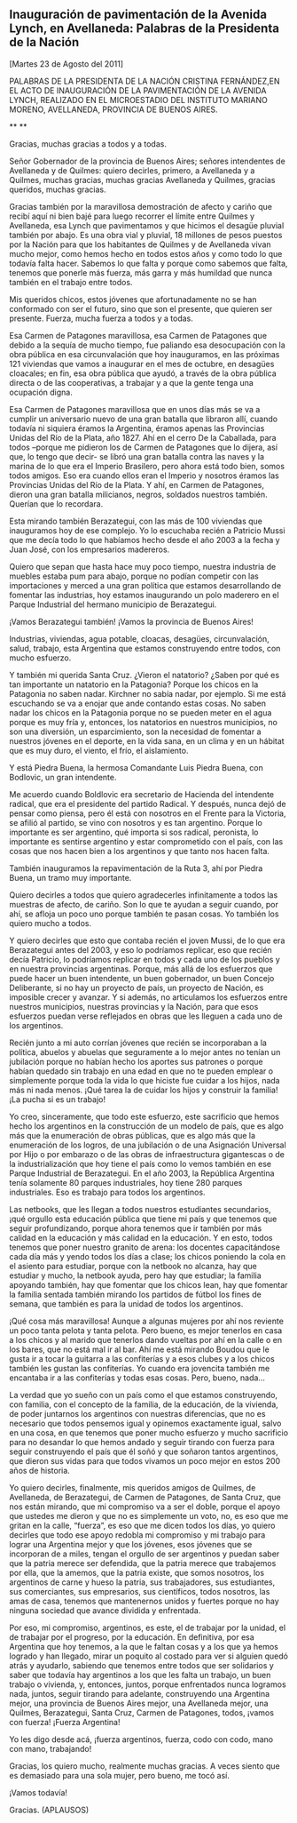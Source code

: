 Inauguración de pavimentación de la Avenida Lynch, en Avellaneda: Palabras de la Presidenta de la Nación
--------------------------------------------------------------------------------------------------------

[Martes 23 de Agosto del 2011]

PALABRAS DE LA PRESIDENTA DE LA NACIÓN CRISTINA FERNÁNDEZ,EN EL ACTO DE
INAUGURACIÓN DE LA PAVIMENTACIÓN DE LA AVENIDA LYNCH, REALIZADO EN EL
MICROESTADIO DEL INSTITUTO MARIANO MORENO, AVELLANEDA, PROVINCIA DE
BUENOS AIRES.

** **

Gracias, muchas gracias a todos y a todas.

Señor Gobernador de la provincia de Buenos Aires; señores intendentes de
Avellaneda y de Quilmes: quiero decirles, primero, a Avellaneda y a
Quilmes, muchas gracias, muchas gracias Avellaneda y Quilmes, gracias
queridos, muchas gracias.

Gracias también por la maravillosa demostración de afecto y cariño que
recibí aquí ni bien bajé para luego recorrer el límite entre Quilmes y
Avellaneda, esa Lynch que pavimentamos y que hicimos el desagüe pluvial
también por abajo. Es una obra vial y pluvial, 18 millones de pesos
puestos por la Nación para que los habitantes de Quilmes y de Avellaneda
vivan mucho mejor, como hemos hecho en todos estos años y como todo lo
que todavía falta hacer. Sabemos lo que falta y porque como sabemos que
falta, tenemos que ponerle más fuerza, más garra y más humildad que
nunca también en el trabajo entre todos.

Mis queridos chicos, estos jóvenes que afortunadamente no se han
conformado con ser el futuro, sino que son el presente, que quieren ser
presente. Fuerza, mucha fuerza a todos y a todas.

Esa Carmen de Patagones maravillosa, esa Carmen de Patagones que debido
a la sequía de mucho tiempo, fue paliando esa desocupación con la obra
pública en esa circunvalación que hoy inauguramos, en las próximas 121
viviendas que vamos a inaugurar en el mes de octubre, en desagües
cloacales; en fin, esa obra pública que ayudó, a través de la obra
pública directa o de las cooperativas, a trabajar y a que la gente tenga
una ocupación digna.

Esa Carmen de Patagones maravillosa que en unos días más se va a cumplir
un aniversario nuevo de una gran batalla que libraron allí, cuando
todavía ni siquiera éramos la Argentina, éramos apenas las Provincias
Unidas del Río de la Plata, año 1827. Ahí en el cerro De la Caballada,
para todos –porque me pidieron los de Carmen de Patagones que lo dijera,
así que, lo tengo que decir- se libró una gran batalla contra las naves
y la marina de lo que era el Imperio Brasilero, pero ahora está todo
bien, somos todos amigos. Eso era cuando ellos eran el Imperio y
nosotros éramos las Provincias Unidas del Río de la Plata. Y ahí, en
Carmen de Patagones, dieron una gran batalla milicianos, negros,
soldados nuestros también. Querían que lo recordara.

Esta mirando también Berazategui, con las más de 100 viviendas que
inauguramos hoy de ese complejo. Yo lo escuchaba recién a Patricio Mussi
que me decía todo lo que habíamos hecho desde el año 2003 a la fecha y
Juan José, con los empresarios madereros.

Quiero que sepan que hasta hace muy poco tiempo, nuestra industria de
muebles estaba pum para abajo, porque no podían competir con las
importaciones y merced a una gran política que estamos desarrollando de
fomentar las industrias, hoy estamos inaugurando un polo maderero en el
Parque Industrial del hermano municipio de Berazategui.

¡Vamos Berazategui también! ¡Vamos la provincia de Buenos Aires!

Industrias, viviendas, agua potable, cloacas, desagües, circunvalación,
salud, trabajo, esta Argentina que estamos construyendo entre todos, con
mucho esfuerzo.

Y también mi querida Santa Cruz. ¿Vieron el natatorio? ¿Saben por qué es
tan importante un natatorio en la Patagonia? Porque los chicos en la
Patagonia no saben nadar. Kirchner no sabía nadar, por ejemplo. Si me
está escuchando se va a enojar que ande contando estas cosas. No saben
nadar los chicos en la Patagonia porque no se pueden meter en el agua
porque es muy fría y, entonces, los natatorios en nuestros municipios,
no son una diversión, un esparcimiento, son la necesidad de fomentar a
nuestros jóvenes en el deporte, en la vida sana, en un clima y en un
hábitat que es muy duro, el viento, el frío, el aislamiento.

Y está Piedra Buena, la hermosa Comandante Luis Piedra Buena, con
Bodlovic, un gran intendente.

Me acuerdo cuando Boldlovic era secretario de Hacienda del intendente
radical, que era el presidente del partido Radical. Y después, nunca
dejó de pensar como piensa, pero él está con nosotros en el Frente para
la Victoria, se afilió al partido, se vino con nosotros y es tan
argentino. Porque lo importante es ser argentino, qué importa si sos
radical, peronista, lo importante es sentirse argentino y estar
comprometido con el país, con las cosas que nos hacen bien a los
argentinos y que tanto nos hacen falta.

También inauguramos la repavimentación de la Ruta 3, ahí por Piedra
Buena, un tramo muy importante.

Quiero decirles a todos que quiero agradecerles infinitamente a todos
las muestras de afecto, de cariño. Son lo que te ayudan a seguir cuando,
por ahí, se afloja un poco uno porque también te pasan cosas. Yo también
los quiero mucho a todos.

Y quiero decirles que esto que contaba recién el joven Mussi, de lo que
era Berazategui antes del 2003, y eso lo podríamos replicar, eso que
recién decía Patricio, lo podríamos replicar en todos y cada uno de los
pueblos y en nuestra provincias argentinas. Porque, más allá de los
esfuerzos que puede hacer un buen intendente, un buen gobernador, un
buen Concejo Deliberante, si no hay un proyecto de país, un proyecto de
Nación, es imposible crecer y avanzar. Y si además, no articulamos los
esfuerzos entre nuestros municipios, nuestras provincias y la Nación,
para que esos esfuerzos puedan verse reflejados en obras que les lleguen
a cada uno de los argentinos.

Recién junto a mi auto corrían jóvenes que recién se incorporaban a la
política, abuelos y abuelas que seguramente a lo mejor antes no tenían
un jubilación porque no habían hecho los aportes sus patrones o porque
habían quedado sin trabajo en una edad en que no te pueden emplear o
simplemente porque toda la vida lo que hiciste fue cuidar a los hijos,
nada más ni nada menos. ¡Qué tarea la de cuidar los hijos y construir la
familia! ¡La pucha si es un trabajo!

Yo creo, sinceramente, que todo este esfuerzo, este sacrificio que hemos
hecho los argentinos en la construcción de un modelo de país, que es
algo más que la enumeración de obras públicas, que es algo más que la
enumeración de los logros, de una jubilación o de una Asignación
Universal por Hijo o por embarazo o de las obras de infraestructura
gigantescas o de la industrialización que hoy tiene el país como lo
vemos también en ese Parque Industrial de Berazategui. En el año 2003,
la República Argentina tenía solamente 80 parques industriales, hoy
tiene 280 parques industriales. Eso es trabajo para todos los
argentinos.

Las netbooks, que les llegan a todos nuestros estudiantes secundarios,
¡qué orgullo esta educación pública que tiene mi país y que tenemos que
seguir profundizando, porque ahora tenemos que ir también por más
calidad en la educación y más calidad en la educación. Y en esto, todos
tenemos que poner nuestro granito de arena: los docentes capacitándose
cada día más y yendo todos los días a clase; los chicos poniendo la cola
en el asiento para estudiar, porque con la netbook no alcanza, hay que
estudiar y mucho, la netbook ayuda, pero hay que estudiar; la familia
apoyando también, hay que fomentar que los chicos lean, hay que fomentar
la familia sentada también mirando los partidos de fútbol los fines de
semana, que también es para la unidad de todos los argentinos.

¡Qué cosa más maravillosa! Aunque a algunas mujeres por ahí nos reviente
un poco tanta pelota y tanta pelota. Pero bueno, es mejor tenerlos en
casa a los chicos y al marido que tenerlos dando vueltas por ahí en la
calle o en los bares, que no está mal ir al bar. Ahí me está mirando
Boudou que le gusta ir a tocar la guitarra a las confiterías y a esos
clubes y a los chicos también les gustan las confiterías. Yo cuando era
jovencita también me encantaba ir a las confiterías y todas esas cosas.
Pero, bueno, nada…

La verdad que yo sueño con un país como el que estamos construyendo, con
familia, con el concepto de la familia, de la educación, de la vivienda,
de poder juntarnos los argentinos con nuestras diferencias, que no es
necesario que todos pensemos igual y opinemos exactamente igual, salvo
en una cosa, en que tenemos que poner mucho esfuerzo y mucho sacrificio
para no desandar lo que hemos andado y seguir tirando con fuerza para
seguir construyendo el país que él soñó y que soñaron tantos argentinos,
que dieron sus vidas para que todos vivamos un poco mejor en estos 200
años de historia.

Yo quiero decirles, finalmente, mis queridos amigos de Quilmes, de
Avellaneda, de Berazategui, de Carmen de Patagones, de Santa Cruz, que
nos están mirando, que mi compromiso va a ser el doble, porque el apoyo
que ustedes me dieron y que no es simplemente un voto, no, es eso que me
gritan en la calle, “fuerza”, es eso que me dicen todos los días, yo
quiero decirles que todo ese apoyo redobla mi compromiso y mi trabajo
para lograr una Argentina mejor y que los jóvenes, esos jóvenes que se
incorporan de a miles, tengan el orgullo de ser argentinos y puedan
saber que la patria merece ser defendida, que la patria merece que
trabajemos por ella, que la amemos, que la patria existe, que somos
nosotros, los argentinos de carne y hueso la patria, sus trabajadores,
sus estudiantes, sus comerciantes, sus empresarios, sus científicos,
todos nosotros, las amas de casa, tenemos que mantenernos unidos y
fuertes porque no hay ninguna sociedad que avance dividida y enfrentada.

Por eso, mi compromiso, argentinos, es este, el de trabajar por la
unidad, el de trabajar por el progreso, por la educación. En definitiva,
por esa Argentina que hoy tenemos, a la que le faltan cosas y a los que
ya hemos logrado y han llegado, mirar un poquito al costado para ver si
alguien quedó atrás y ayudarlo, sabiendo que tenemos entre todos que ser
solidarios y saber que todavía hay argentinos a los que les falta un
trabajo, un buen trabajo o vivienda, y, entonces, juntos, porque
enfrentados nunca logramos nada, juntos, seguir tirando para adelante,
construyendo una Argentina mejor, una provincia de Buenos Aires mejor,
una Avellaneda mejor, una Quilmes, Berazategui, Santa Cruz, Carmen de
Patagones, todos, ¡vamos con fuerza! ¡Fuerza Argentina!

Yo les digo desde acá, ¡fuerza argentinos, fuerza, codo con codo, mano
con mano, trabajando!

Gracias, los quiero mucho, realmente muchas gracias. A veces siento que
es demasiado para una sola mujer, pero bueno, me tocó así.

¡Vamos todavía!

Gracias. (APLAUSOS)       
